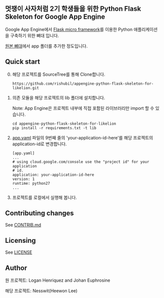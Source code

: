 ## 멋쟁이 사자처럼 2기 학생들을 위한 Python Flask Skeleton for Google App Engine

Google App Engine에서 [Flask micro framework](http://flask.pocoo.org)를 이용한 Python 애플리케이션을 구축하기 위한 뼈대 입니다.

[원본 뼈대](https://github.com/GoogleCloudPlatform/appengine-python-flask-skeleton)에서 app 폴더를 추가한 정도입니다.

## Quick start

0. 해당 프로젝트를 SourceTree를 통해 Clone합니다.

   ```
   https://github.com/rishubil/appengine-python-flask-skeleton-for-likelion.git
   ```
1. 의존 모듈을 해당 프로젝트의 lib 폴더에 설치합니다.

   Note: App Engine은 프로젝트 내부에 직접 포함된 라이브러리만 import 할 수 있습니다.

   ```
   cd appengine-python-flask-skeleton-for-likelion
   pip install -r requirements.txt -t lib
   ```
2. [app.yaml](app.yaml) 파일의 9번째 줄의 'your-application-id-here'를 해당 프로젝트의 application-id로 변경합니다.

   ```
   [app.yaml]
   ...
   # using cloud.google.com/console use the "project id" for your application
   # id.
   application: your-application-id-here
   version: 1
   runtime: python27
   ...
   ```
3. 프로젝트를 로컬에서 실행해 봅니다.

## Contributing changes
See [CONTRIB.md](CONTRIB.md)

## Licensing
See [LICENSE](LICENSE)

## Author
원 프로젝트: Logan Henriquez and Johan Euphrosine

해당 프로젝트: Nesswit(Heewon Lee)
